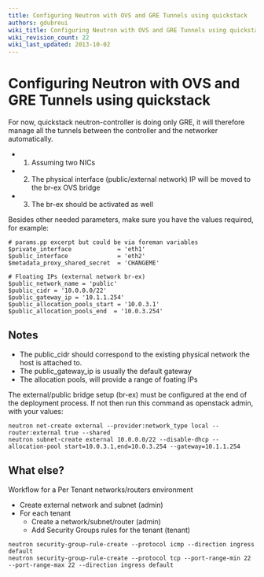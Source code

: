 ```yaml
---
title: Configuring Neutron with OVS and GRE Tunnels using quickstack
authors: gdubreui
wiki_title: Configuring Neutron with OVS and GRE Tunnels using quickstack
wiki_revision_count: 22
wiki_last_updated: 2013-10-02
---
```


# Configuring Neutron with OVS and GRE Tunnels using quickstack

For now, quickstack neutron-controller is doing only GRE, it will therefore manage all the tunnels between the controller and the networker automatically.

*   1. Assuming two NICs
*   2. The physical interface (public/external network) IP will be moved to the br-ex OVS bridge
*   3. The br-ex should be activated as well

Besides other needed parameters, make sure you have the values required, for example:

    # params.pp excerpt but could be via foreman variables
    $private_interface             = 'eth1'
    $public_interface              = 'eth2'
    $metadata_proxy_shared_secret  = 'CHANGEME'

    # Floating IPs (external network br-ex)
    $public_network_name = 'public'
    $public_cidr = '10.0.0.0/22'
    $public_gateway_ip = '10.1.1.254'
    $public_allocation_pools_start = '10.0.3.1'
    $public_allocation_pools_end  = '10.0.3.254'

## Notes

*   The public_cidr should correspond to the existing physical network the host is attached to.
*   The public_gateway_ip is usually the default gateway
*   The allocation pools, will provide a range of foating IPs

The external/public bridge setup (br-ex) must be configured at the end of the deployment process.
If not then run this command as openstack admin, with your values:

    neutron net-create external --provider:network_type local --router:external true --shared  
    neutron subnet-create external 10.0.0.0/22 --disable-dhcp --allocation-pool start=10.0.3.1,end=10.0.3.254 --gateway=10.1.1.254

## What else?

Workflow for a Per Tenant networks/routers environment

*   Create external network and subnet (admin)
*   For each tenant
    -   Create a network/subnet/router (admin)
    -   Add Security Groups rules for the tenant (tenant)

<!-- -->

    neutron security-group-rule-create --protocol icmp --direction ingress default
    neutron security-group-rule-create --protocol tcp --port-range-min 22 --port-range-max 22 --direction ingress default
